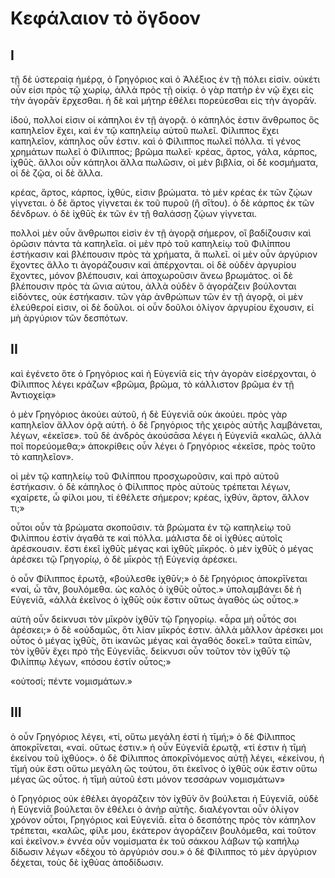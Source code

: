 # Κεφάλαιον τὸ ὄγδοον
## I

τῇ δὲ ὑστεραίᾳ ἡμέρᾳ, ὁ Γρηγόριος καὶ ὁ Ἀλέξιος ἐν τῇ πόλει εἰσίν. οὐκέτι οὖν εἰσι πρὸς τῷ χωρίῳ, ἀλλὰ πρὸς τῇ οἰκίᾳ. ὁ γὰρ πατὴρ ἐν νῷ ἔχει εἰς τὴν ἀγορᾱ̀ν ἔρχεσθαι. ἡ δὲ καὶ μήτηρ ἐθέλει πορεύεσθαι εἰς τὴν ἀγορᾱ̀ν.

ἰδού, πολλοί εἰσιν οἱ κάπηλοι ἐν τῇ ἀγορᾷ. ὁ κάπηλός ἐστιν ἄνθρωπος ὃς καπηλεῖον ἔχει, καὶ ἐν τῷ καπηλείῳ αὐτοῦ πωλεῖ. Φίλιππος ἔχει καπηλεῖον, κάπηλoς οὖν ἐστιν. καὶ ὁ Φίλιππος πωλεῖ πόλλα. τί γένος χρημάτων πωλεῖ ὁ Φίλιππος; βρῶμα πωλεῖ· κρέας, ἄρτος, γάλα, κάρπος, ἰχθῡ́ς. ἄλλοι οὖν κάπηλοι ἄλλα πωλῶσιν, οἱ μὲν βιβλία, οἱ δὲ κοσμήματα, οἱ δὲ ζῷα, οἱ δὲ ἄλλα.

κρέας, ἄρτος, κάρπος, ἰχθύς, εἰσιν βρώματα. τὸ μὲν κρέας ἐκ τῶν ζῴων γίγνεται. ὁ δὲ ἄρτος γίγνεται ἐκ τοῦ πυροῦ (ἢ σῑ́του). ὁ δὲ κάρπος ἐκ τῶν δένδρων. ὁ δὲ ἰχθῡ́ς ἐκ τῶν ἐν τῇ θαλάσσῃ ζῴων γίγνεται.

πολλοὶ μὲν οὖν ἄνθρωποι εἰσὶν ἐν τῇ ἀγορᾷ σήμερον, οἳ βαδίζουσιν καὶ ὁρῶσιν πάντα τὰ καπηλεῖα. οἱ μὲν πρὸ τοῦ καπηλείῳ τοῦ Φιλίππου ἑστήκασιν καὶ βλέπουσιν πρὸς τὰ χρήματα, ἃ πωλεῖ. οἱ μὲν οὖν ἀργύριον ἔχοντες ἄλλο τι ἀγοράζουσιν καὶ ἀπέρχονται. οἱ δὲ οὐδὲν ἀργυρίου ἔχοντες, μόνον βλέπουσιν, καὶ ἀποχωροῦσιν ἄνεω βρωμάτος. οἱ δὲ βλέπουσιν πρὸς τὰ ὤνια αὐτου, ἀλλὰ οὐδὲν ὃ ἀγοράζειν βούλονται εἰδόντες, οὐκ ἑστήκασιν.
τῶν γὰρ ἀνθρώπων τῶν ἐν τῇ ἀγορᾷ, οἱ μὲν ἐλεύθεροί εἰσιν, οἱ δὲ δοῦλοι. οἱ οὖν δοῦλοι ὀλίγον ἀργυρίου ἔχουσιν, εἰ μὴ ἀργύριον τῶν δεσπότων.

## II

καὶ ἐγένετο ὅτε ὁ Γρηγόριος καὶ ἡ Εὐγενίᾱ εἰς τὴν ἀγορὰν εἰσέρχονται, ὁ Φίλιππος λέγει κράζων «βρῶμα, βρῶμα, τὸ κάλλιστον βρῶμα ἐν τῇ Ἀντιοχείᾳ»

ὁ μὲν Γρηγόριος ἀκούει αὐτοῦ, ἡ δὲ Εὐγενίᾱ οὐκ ἀκούει. πρὸς γὰρ καπηλεῖον ἄλλον ὁρᾷ αὑτή. ὁ δὲ Γρηγόριος τῆς χειρὸς αὐτῆς λαμβάνεται, λέγων, «ἐκεῖσε». τοῦ δὲ ἀνδρὸς ἀκούσᾱσα λέγει ἡ Εὐγενίᾱ «καλῶς, ἀλλὰ ποῖ πορεύομεθα;» ἀποκρίθεις οὖν λέγει ὁ Γρηγόριος «ἐκεῖσε, πρὸς τοῦτο τὸ καπηλεῖον».

οἱ μὲν τῷ καπηλείῳ τοῦ Φιλίππου προσχωροῦσιν, καὶ πρὸ αὐτοῦ ἑστήκασιν. ὁ δὲ κάπηλος ὁ Φίλιππος πρὸς αὐτοὺς τρέπεται λέγων, «χαίρετε, ὦ φίλοι μου, τί ἐθέλετε σήμερον; κρέας, ἰχθύν, ἄρτον, ἄλλον τι;»

οὗτοι οὖν τὰ βρώματα σκοποῦσιν. τὰ βρώματα ἐν τῷ καπηλείῳ τοῦ Φιλίππου ἐστίν ἀγαθά τε καὶ πόλλα. μάλιστα δὲ οἱ ἰχθύες αὐτοῖς ἀρέσκουσιν. ἔστι ἐκεῖ ἰχθῡ̀ς μέγας καὶ ἰχθῡ̀ς μῑκρός. ὁ μὲν ἰχθῡ̀ς ὁ μέγας ἀρέσκει τῷ Γρηγορίῳ, ὁ δὲ μῑκρὸς τῇ Εὐγενίᾳ ἀρέσκει.

ὁ οὖν Φίλιππος ἐρωτᾷ, «βούλεσθε ἰχθῡ́ν;» ὁ δὲ Γρηγόριος ἀποκρῑ́νεται «ναί, ὦ τᾶν, βουλόμεθα. ὡς καλὸς ὁ ἰχθῡ̀ς οὗτος.» ὑπολαμβάνει δὲ ἡ Εὐγενίᾱ, «ἀλλὰ ἐκεῖνος ὁ ἰχθῡ̀ς οὐκ ἔστιν οὕτως ἀγαθὸς ὡς οὗτος.»

αὑτὴ οὖν δείκνυσι τὸν μῑκρὸν ἰχθῡ̀ν τῷ Γρηγορίῳ. «ἆρα μὴ οὗτός σοι ἀρέσκει;» ὁ δὲ «οὐδαμῶς, ὅτι λίαν μῑκρός ἐστιν. ἀλλὰ μᾶλλον ἀρέσκει μοι οὗτος ὁ μέγας ἰχθῡ́ς, ὅτι ἱκανῶς μέγας καὶ ἀγαθός δοκεῖ.» ταῦτα εἰπῶν, τὸν ἰχθῡ̀ν ἔχει πρὸ τῆς Εὐγενίᾱς. δείκνυσι οὖν τοῦτον τὸν ἰχθῡ̀ν τῷ Φιλίππῳ λέγων, «πόσου ἐστίν οὗτος;»

«οὑτοσί; πέντε νομισμάτων.»

## III

ὁ οὖν Γρηγόριος λέγει, «τί, οὕτω μεγάλη ἐστί ἡ τῑμή;» ὁ δὲ Φίλιππος ἀποκρῑ́νεται, «ναί. οὕτως ἐστιν.» ἡ οὖν Εὐγενίᾱ ἐρωτᾷ, «τί ἐστιν ἡ τῑμή ἐκείνου τοῦ ἰχθύος». ὁ δὲ Φίλιππος ἀποκρῑνόμενος αὐτῇ λέγει, «ἐκείνου, ἡ τῑμή οὐκ ἔστι οὕτω μεγάλη ὥς τούτου, ὅτι ἐκεῖνος ὁ ἰχθῡ̀ς οὐκ ἔστιν οὕτω μέγας ὥς οὗτος. ἡ τῑμὴ αὐτοῦ ἐστι μόνον τεσσάρων νομισμάτων»

ὁ Γρηγόριος οὐκ ἐθέλει ἀγοράζειν τὸν ἰχθῡ̀ν ὃν βούλεται ἡ Εὐγενίᾱ, οὐδὲ ἡ Εὐγενίᾱ βούλεται ὃν ἐθέλει ὁ ἀνὴρ αὐτῆς. διαλέγονται οὖν ὀλίγον χρόνον οὗτοι, Γρηγόριος καὶ Εὐγενίᾱ. εἶτα ὁ δεσπότης πρὸς τὸν κάπηλον τρέπεται, «καλῶς, φίλε μου, ἑκάτερον ἀγοράζειν βουλόμεθα, καὶ τοῦτον καὶ ἐκεῖνον.» ἐννέα οὖν νομίσματα ἐκ τοῦ σάκκου λάβων τῷ καπήλῳ δίδωσιν λέγων «δέχου τὸ ἀργύριόν σου.» ὁ δὲ Φίλιππος τὸ μὲν ἀργύριον δέχεται, τοὺς δὲ ἰχθύας ἀποδίδωσιν.
